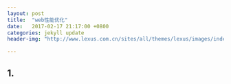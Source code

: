 ```yaml
---
layout: post
title:  "web性能优化"
date:   2017-02-17 21:17:00 +0800
categories: jekyll update
header-img: "http://www.lexus.com.cn/sites/all/themes/lexus/images/index-kv-youting-2880x1480.jpg"

---
```

## 1.

